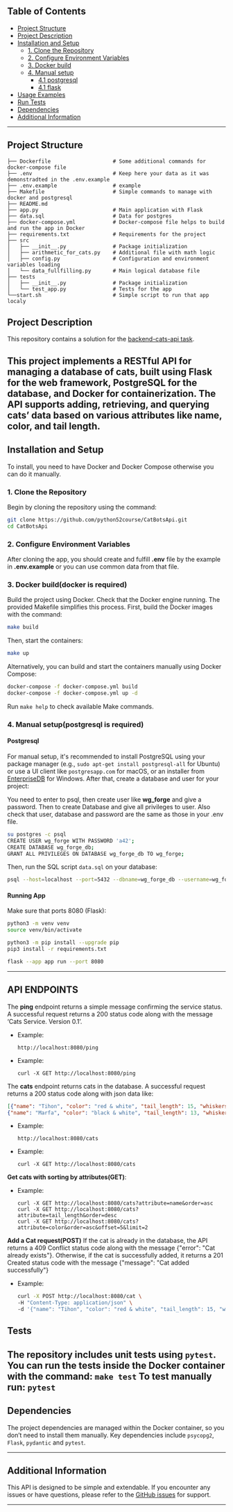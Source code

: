 ## Table of Contents
- [Project Structure](#project-structure)
- [Project Description](#project-description)
- [Installation and Setup](#installation-and-setup)
  - [1. Clone the Repository](#1-clone-the-repository)
  - [2. Configure Environment Variables](#2-configure-environment-variables)
  - [3. Docker build](#3-docker-builddocker-is-required)
  - [4. Manual setup](#4-manual-setuppostgresql-is-required)
    - [4.1 postgresql](#postgresql)
    - [4.1 flask](#running-app)
- [Usage Examples](#tests)
- [Run Tests](#tests)
- [Dependencies](#dependencies)
- [Additional Information](#additional-information)
---


## Project Structure
```plaintext
├── Dockerfile                    # Some additional commands for docker-compose file
├── .env                          # Keep here your data as it was demonstradted in the .env.example
├── .env.example                  # example
├── Makefile                      # Simple commands to manage with docker and postgresql
├── README.md                     
├── app.py                        # Main application with Flask
├── data.sql                      # Data for postgres
├── docker-compose.yml            # Docker-compose file helps to build and run the app in Docker
├── requirements.txt              # Requirements for the project
├── src
│   ├── __init__.py               # Package initialization
│   ├── arithmetic_for_cats.py    # Additional file with math logic 
│   ├── config.py                 # Configuration and environment variables loading
│   └── data_fullfilling.py       # Main logical database file
├── tests
│   ├── __init__.py               # Package initialization
│   └── test_app.py               # Tests for the app
└──start.sh                       # Simple script to run that app localy
```

## Project Description

This repository contains a solution for the [backend-cats-api task](https://github.com/itc-code/test-assignments/tree/main/backend-cats-api). 

This project implements a RESTful API for managing a database of cats, built using Flask
for the web framework, PostgreSQL for the database, and Docker for containerization.
The API supports adding, retrieving, and querying cats’ data based on various attributes like name, 
color, and tail length.
---

## Installation and Setup

To install, you need to have Docker and Docker Compose otherwise you can do it manually. 

### 1. Clone the Repository
Begin by cloning the repository using the command:
```sh
git clone https://github.com/python52course/CatBotsApi.git
cd CatBotsApi
```
### 2. Configure Environment Variables
After cloning the app, you should create and fulfill **.env** file by the example in **.env.example** or you can use common data from that file.
### 3. Docker build(docker is required)
Build the project using Docker. Check that the Docker engine running.
The provided Makefile simplifies this process. First, build the Docker images with the command:
```sh
make build
```
Then, start the containers:
```sh
make up
```
Alternatively, you can build and start the containers manually using Docker Compose:
```sh
docker-compose -f docker-compose.yml build
docker-compose -f docker-compose.yml up -d
```
Run `make help` to check available Make commands.

### 4. Manual setup(postgresql is required)

#### Postgresql
For manual setup, it's recommended to install PostgreSQL using your package manager (e.g., `sudo apt-get install postgresql-all` for Ubuntu) or use a UI client like `postgresapp.com` for macOS, or an installer from [EnterpriseDB](https://www.enterprisedb.com/downloads/postgres-postgresql-downloads#windows) for Windows. After that, create a database and user for your project:

You need to enter to psql, then create user like **wg_forge** and give a password. Then to create Database and give all privileges to user. Also check that user, database and password are the same as those in your .env file.
```sh
su postgres -c psql
CREATE USER wg_forge WITH PASSWORD 'a42';
CREATE DATABASE wg_forge_db;
GRANT ALL PRIVILEGES ON DATABASE wg_forge_db TO wg_forge;
```
Then, run the SQL script `data.sql` on your database:
```sh
psql --host=localhost --port=5432 --dbname=wg_forge_db --username=wg_forge --password --file=data.sql
```

#### Running App
Make sure that ports 8080 (Flask):

```bash
python3 -m venv venv
source venv/bin/activate

python3 -m pip install --upgrade pip
pip3 install -r requirements.txt

flask --app app run --port 8080
```
---
## API ENDPOINTS
The **ping** endpoint returns a simple message confirming the service status. 
A successful request returns a 200 status code along with the message ‘Cats Service. Version 0.1’.
  - Example:
    ```
    http://localhost:8080/ping
    ```
  - Example:
    ```
    curl -X GET http://localhost:8080/ping
    ```
The **cats** endpoint returns cats in the database. 
A successful request returns a 200 status code along with json data like:
  ```json
  [{"name": "Tihon", "color": "red & white", "tail_length": 15, "whiskers_length": 12},
  {"name": "Marfa", "color": "black & white", "tail_length": 13, "whiskers_length": 11}]
  ```

  - Example:
    ```
    http://localhost:8080/cats
    ```
  - Example:
    ```
    curl -X GET http://localhost:8080/cats
    ```
**Get cats with sorting by attributes(GET)**:
  - Example:
    ```
    curl -X GET http://localhost:8080/cats?attribute=name&order=asc
    curl -X GET http://localhost:8080/cats?attribute=tail_length&order=desc
    curl -X GET http://localhost:8080/cats?attribute=color&order=asc&offset=5&limit=2
    ```
**Add a Cat request(POST)**
If the cat is already in the database, the API returns a 409 Conflict status code along with the message {"error": "Cat already exists"}. Otherwise, if the cat is successfully added, it returns a 201 Created status code with the message {"message": "Cat added successfully"}

  - Example:
    ```sh
    curl -X POST http://localhost:8080/cat \
    -H "Content-Type: application/json" \
    -d '{"name": "Tihon", "color": "red & white", "tail_length": 15, "whiskers_length": 12}'
    ```

## Tests

The repository includes unit tests using `pytest`. You can run the tests inside the Docker container with the command:
    ```
    make test
    ```
To test manually run:
    ```
    pytest
    ```
---

## Dependencies

The project dependencies are managed within the Docker container, so you don’t need to install them manually. Key dependencies include `psycopg2`, `Flask`, `pydantic` and `pytest`.

---

## Additional Information

This API is designed to be simple and extendable. If you encounter any issues or have questions, please refer to the [GitHub issues](https://github.com/python52course/CatBotsApi/issues) for support.

---
